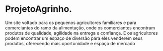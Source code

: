 # ProjetoAgrinho.
Um site voltado para os pequenos agricultores familiares e para comerciantes do ramo da alimentação, onde os comerciantes encontram produtos de qualidade, agilidade na entrega e confiança. E os agricultores podem encontrar um espaço de diversão para eles venderem seus produtos, oferecendo mais oportunidade e espaço de mercado
